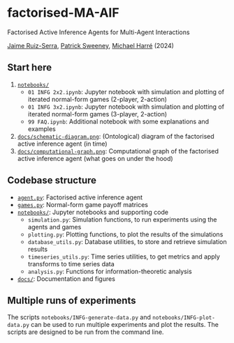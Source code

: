 
# factorised-MA-AIF

Factorised Active Inference Agents for Multi-Agent Interactions

[Jaime Ruiz-Serra](https://github.com/RuizSerra), [Patrick Sweeney](https://github.com/patricesweeney), [Michael Harré](https://github.com/M-Harre) (2024)

## Start here

1. [`notebooks/`](./notebooks/)
    - `01 INFG 2x2.ipynb`: Jupyter notebook with simulation and plotting of iterated normal-form games (2-player, 2-action)
    - `01 INFG 3x2.ipynb`: Jupyter notebook with simulation and plotting of iterated normal-form games (3-player, 2-action)
    - `99 FAQ.ipynb`: Additional notebook with some explanations and examples
2. [`docs/schematic-diagram.png`](./docs/schematic-diagram.png): (Ontological) diagram of the factorised active inference agent (in time)
3. [`docs/computational-graph.png`](./docs/computational-graph.png): Computational graph of the factorised active inference agent (what goes on under the hood)

## Codebase structure

- [`agent.py`](./agent.py): Factorised active inference agent
- [`games.py`](./games.py): Normal-form game payoff matrices
- [`notebooks/`](./notebooks/): Jupyter notebooks and supporting code
    - `simulation.py`: Simulation functions, to run experiments using the agents and games
    - `plotting.py`: Plotting functions, to plot the results of the simulations
    - `database_utils.py`: Database utilities, to store and retrieve simulation results
    - `timeseries_utils.py`: Time series utilities, to get metrics and apply transforms to time series data
    - `analysis.py`: Functions for information-theoretic analysis
- [`docs/`](./docs/): Documentation and figures

## Multiple runs of experiments

The scripts `notebooks/INFG-generate-data.py` and `notebooks/INFG-plot-data.py` can be used to run multiple experiments and plot the results. 
The scripts are designed to be run from the command line.
